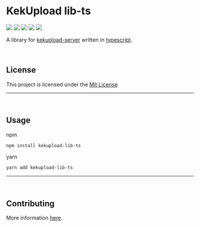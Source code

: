 # KekUpload lib-ts

![](https://tokei.rs/b1/github/KotwOSS/kekupload-server)
![](https://tokei.rs/b1/github/KotwOSS/kekupload-server?category=blanks)
![](https://tokei.rs/b1/github/KotwOSS/kekupload-server?category=code)
![](https://tokei.rs/b1/github/KotwOSS/kekupload-server?category=comments)
![](https://tokei.rs/b1/github/KotwOSS/kekupload-server?category=files)

A library for [kekupload-server](https://oss.kotw.dev/kekupload-server) written in [typescript](https://www.typescriptlang.org/).

<br>

## License

This project is licensed under the [Mit License](https://mit-license.org/)

<hr>
<br>

## Usage

npm

```sh
npm install kekupload-lib-ts
```

yarn

```sh
yarn add kekupload-lib-ts
```

<hr>
<br>

## Contributing

More information [here](https://oss.kotw.dev/kekupload-lib-ts/CONTRIBUTE).
